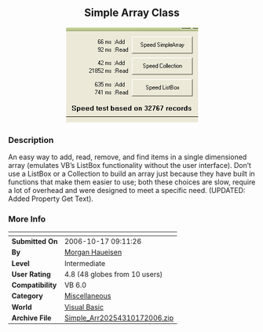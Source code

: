 ﻿<div align="center">

## Simple Array Class

<img src="PIC200610681842128.gif">
</div>

### Description

An easy way to add, read, remove, and find items in a single dimensioned array (emulates VB&#8217;s ListBox functionality without the user interface). Don&#8217;t use a ListBox or a Collection to build an array just because they have built in functions that make them easier to use; both these choices are slow, require a lot of overhead and were designed to meet a specific need. (UPDATED: Added Property Get Text).
 
### More Info
 


<span>             |<span>
---                |---
**Submitted On**   |2006-10-17 09:11:26
**By**             |[Morgan Haueisen](https://github.com/Planet-Source-Code/PSCIndex/blob/master/ByAuthor/morgan-haueisen.md)
**Level**          |Intermediate
**User Rating**    |4.8 (48 globes from 10 users)
**Compatibility**  |VB 6\.0
**Category**       |[Miscellaneous](https://github.com/Planet-Source-Code/PSCIndex/blob/master/ByCategory/miscellaneous__1-1.md)
**World**          |[Visual Basic](https://github.com/Planet-Source-Code/PSCIndex/blob/master/ByWorld/visual-basic.md)
**Archive File**   |[Simple\_Arr20254310172006\.zip](https://github.com/Planet-Source-Code/morgan-haueisen-simple-array-class__1-66714/archive/master.zip)








